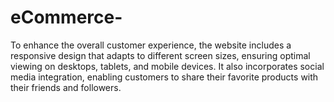 # eCommerce-
To enhance the overall customer experience, the website includes a responsive design that adapts to different screen sizes, ensuring optimal viewing on desktops, tablets, and mobile devices. It also incorporates social media integration, enabling customers to share their favorite products with their friends and followers. 
